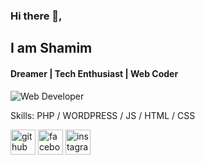 ### Hi there 👋, 
## I am Shamim
#### Dreamer | Tech Enthusiast | Web Coder
![Web Developer](https://i.ibb.co/XzgvwxF/IMG-0505.jpg)


Skills: PHP / WORDPRESS / JS / HTML / CSS



[<img src='https://cdn.jsdelivr.net/npm/simple-icons@3.0.1/icons/github.svg' alt='github' height='40'>](https://github.com/shamim261)  [<img src='https://cdn.jsdelivr.net/npm/simple-icons@3.0.1/icons/facebook.svg' alt='facebook' height='40'>](https://www.facebook.com/5H4M1M.HUNT3R.new)  [<img src='https://cdn.jsdelivr.net/npm/simple-icons@3.0.1/icons/instagram.svg' alt='instagram' height='40'>](https://www.instagram.com/shamim_1337/)  

